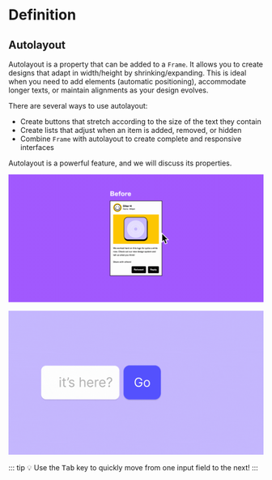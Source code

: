 # Definition

## Autolayout

Autolayout is a property that can be added to a `Frame`. It allows you to create designs that adapt in width/height by shrinking/expanding. This is ideal when you need to add elements (automatic positioning), accommodate longer texts, or maintain alignments as your design evolves.

There are several ways to use autolayout:
- Create buttons that stretch according to the size of the text they contain
- Create lists that adjust when an item is added, removed, or hidden
- Combine `Frame` with autolayout to create complete and responsive interfaces

Autolayout is a powerful feature, and we will discuss its properties.

![autolayout animation](../../../assets/img/figma/advanced-features/autolayout/definition/autolayout.gif)

![autolayout button animation](../../../assets/img/figma/advanced-features/autolayout/definition/button-autolayout.gif)

::: tip 💡
Use the <kbd>Tab</kbd> key to quickly move from one input field to the next!
:::